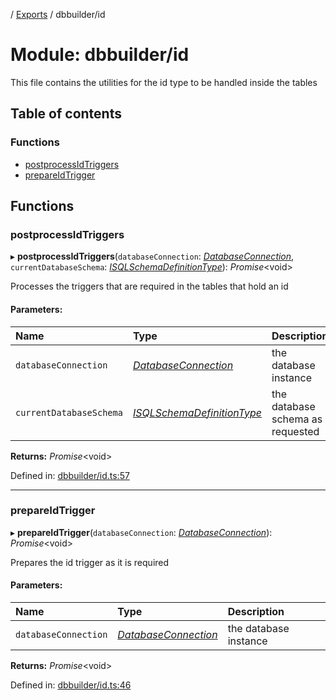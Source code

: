 [](../README.md) / [Exports](../modules.md) / dbbuilder/id

# Module: dbbuilder/id

This file contains the utilities for the id type to be handled inside
the tables

## Table of contents

### Functions

- [postprocessIdTriggers](dbbuilder_id.md#postprocessidtriggers)
- [prepareIdTrigger](dbbuilder_id.md#prepareidtrigger)

## Functions

### postprocessIdTriggers

▸ **postprocessIdTriggers**(`databaseConnection`: [*DatabaseConnection*](../classes/database.databaseconnection.md), `currentDatabaseSchema`: [*ISQLSchemaDefinitionType*](../interfaces/base_root_sql.isqlschemadefinitiontype.md)): *Promise*<void\>

Processes the triggers that are required in the tables that hold an id

#### Parameters:

Name | Type | Description |
:------ | :------ | :------ |
`databaseConnection` | [*DatabaseConnection*](../classes/database.databaseconnection.md) | the database instance   |
`currentDatabaseSchema` | [*ISQLSchemaDefinitionType*](../interfaces/base_root_sql.isqlschemadefinitiontype.md) | the database schema as requested    |

**Returns:** *Promise*<void\>

Defined in: [dbbuilder/id.ts:57](https://github.com/onzag/itemize/blob/0e9b128c/dbbuilder/id.ts#L57)

___

### prepareIdTrigger

▸ **prepareIdTrigger**(`databaseConnection`: [*DatabaseConnection*](../classes/database.databaseconnection.md)): *Promise*<void\>

Prepares the id trigger as it is required

#### Parameters:

Name | Type | Description |
:------ | :------ | :------ |
`databaseConnection` | [*DatabaseConnection*](../classes/database.databaseconnection.md) | the database instance    |

**Returns:** *Promise*<void\>

Defined in: [dbbuilder/id.ts:46](https://github.com/onzag/itemize/blob/0e9b128c/dbbuilder/id.ts#L46)
